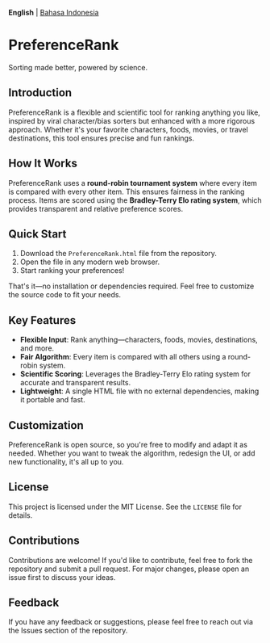 **English** | [Bahasa Indonesia](https://github.com/mahalisyarifuddin/PreferenceRank/blob/main/README-id.md)

# PreferenceRank
Sorting made better, powered by science.

## Introduction
PreferenceRank is a flexible and scientific tool for ranking anything you like, inspired by viral character/bias sorters but enhanced with a more rigorous approach. Whether it's your favorite characters, foods, movies, or travel destinations, this tool ensures precise and fun rankings.

## How It Works
PreferenceRank uses a **round-robin tournament system** where every item is compared with every other item. This ensures fairness in the ranking process. Items are scored using the **Bradley-Terry Elo rating system**, which provides transparent and relative preference scores.

## Quick Start
1. Download the `PreferenceRank.html` file from the repository.
2. Open the file in any modern web browser.
3. Start ranking your preferences!

That's it—no installation or dependencies required. Feel free to customize the source code to fit your needs.

## Key Features
- **Flexible Input**: Rank anything—characters, foods, movies, destinations, and more.
- **Fair Algorithm**: Every item is compared with all others using a round-robin system.
- **Scientific Scoring**: Leverages the Bradley-Terry Elo rating system for accurate and transparent results.
- **Lightweight**: A single HTML file with no external dependencies, making it portable and fast.

## Customization
PreferenceRank is open source, so you're free to modify and adapt it as needed. Whether you want to tweak the algorithm, redesign the UI, or add new functionality, it's all up to you.

## License
This project is licensed under the MIT License. See the `LICENSE` file for details.

## Contributions
Contributions are welcome! If you'd like to contribute, feel free to fork the repository and submit a pull request. For major changes, please open an issue first to discuss your ideas.

## Feedback
If you have any feedback or suggestions, please feel free to reach out via the Issues section of the repository.
